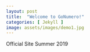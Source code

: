 ```yaml
---
layout: post
title:  "Welcome to GoNumero!"
categories: [ Jekyll ]
image: assets/images/demo1.jpg
---
```

Official Site Summer 2019
